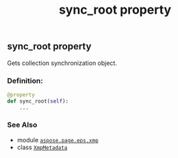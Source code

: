 ﻿---
title: sync_root property
second_title: Aspose.Page for Python via .NET API References
description: 
type: docs
weight: 230
url: /python-net/aspose.page.eps.xmp/xmpmetadata/sync_root/
is_root: false
---

## sync_root property


Gets collection synchronization object.
### Definition:
```python
@property
def sync_root(self):
    ...
```

### See Also
* module [`aspose.page.eps.xmp`](../../)
* class [`XmpMetadata`](/page/python-net/aspose.page.eps.xmp/xmpmetadata)
